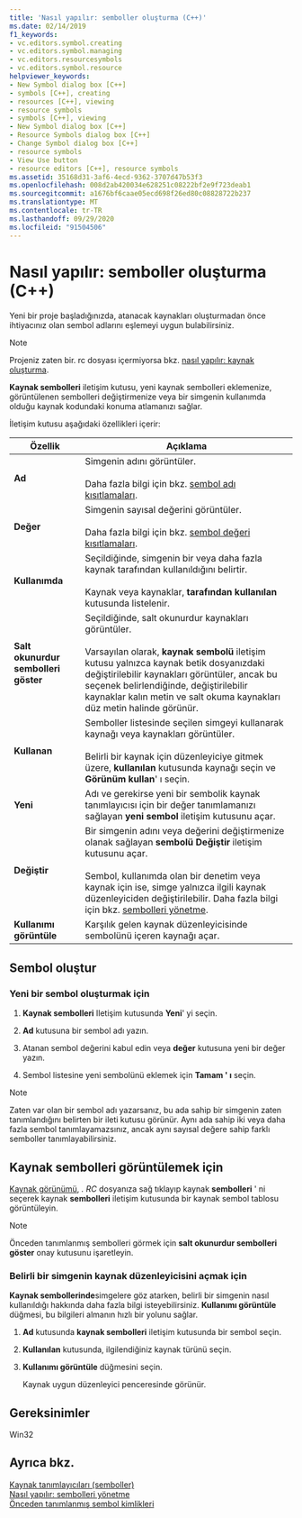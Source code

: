 ```yaml
---
title: 'Nasıl yapılır: semboller oluşturma (C++)'
ms.date: 02/14/2019
f1_keywords:
- vc.editors.symbol.creating
- vc.editors.symbol.managing
- vc.editors.resourcesymbols
- vc.editors.symbol.resource
helpviewer_keywords:
- New Symbol dialog box [C++]
- symbols [C++], creating
- resources [C++], viewing
- resource symbols
- symbols [C++], viewing
- New Symbol dialog box [C++]
- Resource Symbols dialog box [C++]
- Change Symbol dialog box [C++]
- resource symbols
- View Use button
- resource editors [C++], resource symbols
ms.assetid: 35168d31-3af6-4ecd-9362-3707d47b53f3
ms.openlocfilehash: 008d2ab420034e628251c08222bf2e9f723deab1
ms.sourcegitcommit: a1676bf6caae05ecd698f26ed80c08828722b237
ms.translationtype: MT
ms.contentlocale: tr-TR
ms.lasthandoff: 09/29/2020
ms.locfileid: "91504506"
---
```

# <a name="how-to-create-symbols-c"></a>Nasıl yapılır: semboller oluşturma (C++)

Yeni bir proje başladığınızda, atanacak kaynakları oluşturmadan önce ihtiyacınız olan sembol adlarını eşlemeyi uygun bulabilirsiniz.

> [!NOTE]
> Projeniz zaten bir. rc dosyası içermiyorsa bkz. [nasıl yapılır: kaynak oluşturma](../windows/how-to-create-a-resource-script-file.md).

**Kaynak sembolleri** iletişim kutusu, yeni kaynak sembolleri eklemenize, görüntülenen sembolleri değiştirmenize veya bir simgenin kullanımda olduğu kaynak kodundaki konuma atlamanızı sağlar.

İletişim kutusu aşağıdaki özellikleri içerir:

|Özellik|Açıklama|
|--------------------------|------------------------------------------|
|**Ad**|Simgenin adını görüntüler.<br/><br/>Daha fazla bilgi için bkz. [sembol adı kısıtlamaları](./changing-a-symbol-or-symbol-name-id.md).|
|**Değer**|Simgenin sayısal değerini görüntüler.<br/><br/>Daha fazla bilgi için bkz. [sembol değeri kısıtlamaları](./changing-a-symbol-or-symbol-name-id.md).|
|**Kullanımda**|Seçildiğinde, simgenin bir veya daha fazla kaynak tarafından kullanıldığını belirtir.<br/><br/>Kaynak veya kaynaklar, **tarafından kullanılan** kutusunda listelenir.|
|**Salt okunurdur sembolleri göster**|Seçildiğinde, salt okunurdur kaynakları görüntüler.<br/><br/>Varsayılan olarak, **kaynak sembolü** iletişim kutusu yalnızca kaynak betik dosyanızdaki değiştirilebilir kaynakları görüntüler, ancak bu seçenek belirlendiğinde, değiştirilebilir kaynaklar kalın metin ve salt okuma kaynakları düz metin halinde görünür.|
|**Kullanan**|Semboller listesinde seçilen simgeyi kullanarak kaynağı veya kaynakları görüntüler.<br/><br/>Belirli bir kaynak için düzenleyiciye gitmek üzere, **kullanılan** kutusunda kaynağı seçin ve **Görünüm kullan**' ı seçin.|
|**Yeni**|Adı ve gerekirse yeni bir sembolik kaynak tanımlayıcısı için bir değer tanımlamanızı sağlayan **yeni sembol** iletişim kutusunu açar.|
|**Değiştir**|Bir simgenin adını veya değerini değiştirmenize olanak sağlayan **sembolü Değiştir** iletişim kutusunu açar.<br/><br/>Sembol, kullanımda olan bir denetim veya kaynak için ise, simge yalnızca ilgili kaynak düzenleyiciden değiştirilebilir. Daha fazla bilgi için bkz. [sembolleri yönetme](./changing-a-symbol-or-symbol-name-id.md).|
|**Kullanımı görüntüle**|Karşılık gelen kaynak düzenleyicisinde sembolünü içeren kaynağı açar.|

## <a name="create-symbols"></a>Sembol oluştur

### <a name="to-create-a-new-symbol"></a>Yeni bir sembol oluşturmak için

1. **Kaynak sembolleri** Iletişim kutusunda **Yeni**' yi seçin.

1. **Ad** kutusuna bir sembol adı yazın.

1. Atanan sembol değerini kabul edin veya **değer** kutusuna yeni bir değer yazın.

1. Sembol listesine yeni sembolünü eklemek için **Tamam ' ı** seçin.

> [!NOTE]
> Zaten var olan bir sembol adı yazarsanız, bu ada sahip bir simgenin zaten tanımlandığını belirten bir ileti kutusu görünür. Aynı ada sahip iki veya daha fazla sembol tanımlayamazsınız, ancak aynı sayısal değere sahip farklı semboller tanımlayabilirsiniz.

## <a name="to-view-resource-symbols"></a>Kaynak sembolleri görüntülemek için

[Kaynak görünümü](how-to-create-a-resource-script-file.md#create-resources), *. RC* dosyanıza sağ tıklayıp kaynak **sembolleri** ' ni seçerek kaynak **sembolleri** iletişim kutusunda bir kaynak sembol tablosu görüntüleyin.

> [!NOTE]
> Önceden tanımlanmış sembolleri görmek için **salt okunurdur sembolleri göster** onay kutusunu işaretleyin.

### <a name="to-open-the-resource-editor-for-a-given-symbol"></a>Belirli bir simgenin kaynak düzenleyicisini açmak için

**Kaynak sembollerinde**simgelere göz atarken, belirli bir simgenin nasıl kullanıldığı hakkında daha fazla bilgi isteyebilirsiniz. **Kullanımı görüntüle** düğmesi, bu bilgileri almanın hızlı bir yolunu sağlar.

1. **Ad** kutusunda **kaynak sembolleri** iletişim kutusunda bir sembol seçin.

1. **Kullanılan** kutusunda, ilgilendiğiniz kaynak türünü seçin.

1. **Kullanımı görüntüle** düğmesini seçin.

   Kaynak uygun düzenleyici penceresinde görünür.

## <a name="requirements"></a>Gereksinimler

Win32

## <a name="see-also"></a>Ayrıca bkz.

[Kaynak tanımlayıcıları (semboller)](../windows/symbols-resource-identifiers.md)<br/>
[Nasıl yapılır: sembolleri yönetme](../windows/changing-a-symbol-or-symbol-name-id.md)<br/>
[Önceden tanımlanmış sembol kimlikleri](../windows/predefined-symbol-ids.md)<br/>
